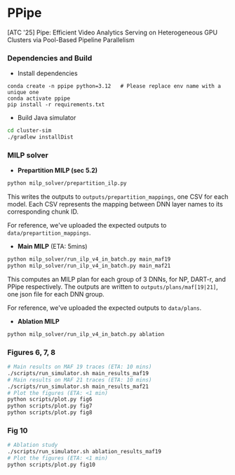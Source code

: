 # PPipe

[ATC '25] Pipe: Efficient Video Analytics Serving on Heterogeneous GPU Clusters via Pool-Based Pipeline Parallelism

### Dependencies and Build

* Install dependencies

```
conda create -n ppipe python=3.12   # Please replace env name with a unique one
conda activate ppipe
pip install -r requirements.txt
```

* Build Java simulator

```bash
cd cluster-sim
./gradlew installDist
```

### MILP solver

* **Prepartition MILP (sec 5.2)**

```bash
python milp_solver/prepartition_ilp.py
```

This writes the outputs to `outputs/prepartition_mappings`, one CSV for each
model. Each CSV represents the mapping between DNN layer names to its
corresponding chunk ID.

For reference, we've uploaded the expected outputs to
`data/prepartition_mappings`.

* **Main MILP** (ETA: 5mins)

```bash
python milp_solver/run_ilp_v4_in_batch.py main_maf19
python milp_solver/run_ilp_v4_in_batch.py main_maf21
```

This computes an MILP plan for each group of 3 DNNs, for NP, DART-r, and PPipe
respectively. The outputs are written to `outputs/plans/maf[19|21]`, one json
file for each DNN group.

For reference, we've uploaded the expected outputs to `data/plans`.

* **Ablation MILP**
```bash
python milp_solver/run_ilp_v4_in_batch.py ablation
```

### Figures 6, 7, 8

```bash
# Main results on MAF 19 traces (ETA: 10 mins)
./scripts/run_simulator.sh main_results_maf19
# Main results on MAF 21 traces (ETA: 10 mins)
./scripts/run_simulator.sh main_results_maf21
# Plot the figures (ETA: <1 min)
python scripts/plot.py fig6
python scripts/plot.py fig7
python scripts/plot.py fig8
```

### Fig 10

```bash
# Ablation study
./scripts/run_simulator.sh ablation_results_maf19
# Plot the figures (ETA: <1 min)
python scripts/plot.py fig10
```
